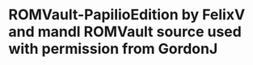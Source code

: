 ROMVault-PapilioEdition by FelixV and mandl
ROMVault source used with permission from GordonJ
========
